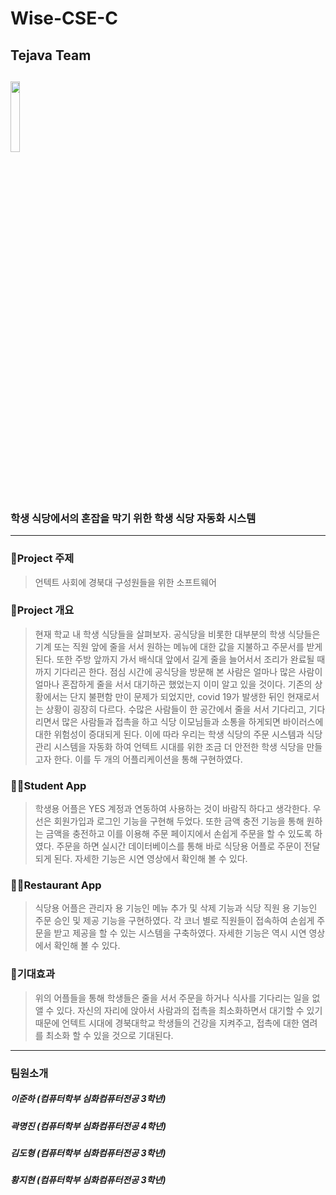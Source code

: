 # Wise-CSE-C
## Tejava Team
## <img src="https://user-images.githubusercontent.com/51983113/99547215-a1ea9400-29fa-11eb-8915-43cc397a2269.PNG" width="17%">
### 학생 식당에서의 혼잡을 막기 위한 학생 식당 자동화 시스템
------------
### 🧩Project 주제
> 언텍트 사회에 경북대 구성원들을 위한 소프트웨어
### 🎈Project 개요
> 현재 학교 내 학생 식당들을 살펴보자. 공식당을 비롯한 대부분의 학생 식당들은 기계 또는 직원 앞에 줄을 서서 원하는 메뉴에 대한 값을 지불하고 주문서를 받게된다. 또한 주방 앞까지 가서 배식대 앞에서 길게 줄을 늘어서서 조리가 완료될 때 까지 기다리곤 한다. 점심 시간에 공식당을 방문해 본 사람은 얼마나 많은 사람이 얼마나 혼잡하게 줄을 서서 대기하곤 했었는지 이미 알고 있을 것이다. 기존의 상황에서는 단지 불편함 만이 문제가 되었지만, covid 19가 발생한 뒤인 현재로서는 상황이 굉장히 다르다. 수많은 사람들이 한 공간에서 줄을 서서 기다리고, 기다리면서 많은 사람들과 접촉을 하고 식당 이모님들과 소통을 하게되면 바이러스에 대한 위험성이 증대되게 된다. 이에 따라 우리는 학생 식당의 주문 시스템과 식당 관리 시스템을 자동화 하여 언텍트 시대를 위한 조금 더 안전한 학생 식당을 만들고자 한다. 이를 두 개의 어플리케이션을 통해 구현하였다.

### 🙋‍♂️Student App
> 학생용 어플은 YES 계정과 연동하여 사용하는 것이 바람직 하다고 생각한다. 우선은 회원가입과 로그인 기능을 구현해 두었다. 또한 금액 충전 기능을 통해 원하는 금액을 충전하고 이를 이용해 주문 페이지에서 손쉽게 주문을 할 수 있도록 하였다. 주문을 하면 실시간 데이터베이스를 통해 바로 식당용 어플로 주문이 전달되게 된다. 자세한 기능은 시연 영상에서 확인해 볼 수 있다.

### 👨‍🍳Restaurant App
> 식당용 어플은 관리자 용 기능인 메뉴 추가 및 삭제 기능과 식당 직원 용 기능인 주문 승인 및 제공 기능을 구현하였다. 각 코너 별로 직원들이 접속하여 손쉽게 주문을 받고 제공을 할 수 있는 시스템을 구축하였다. 자세한 기능은 역시 시연 영상에서 확인해 볼 수 있다.

### 🎁기대효과 
> 위의 어플들을 통해 학생들은 줄을 서서 주문을 하거나 식사를 기다리는 일을 없앨 수 있다. 자신의 자리에 앉아서 사람과의 접촉을 최소화하면서 대기할 수 있기 때문에 언텍트 시대에 경북대학교 학생들의 건강을 지켜주고, 접촉에 대한 염려를 최소화 할 수 있을 것으로 기대된다.
------------
### 팀원소개
##### 이준하 (컴퓨터학부 심화컴퓨터전공 3학년)
##### 곽명진 (컴퓨터학부 심화컴퓨터전공 4학년)
##### 김도형 (컴퓨터학부 심화컴퓨터전공 3학년)
##### 황지현 (컴퓨터학부 심화컴퓨터전공 3학년)
